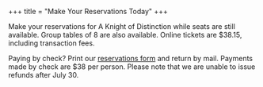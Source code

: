 +++
title = "Make Your Reservations Today"
+++

Make your reservations for A Knight of Distinction while seats are still available. Group tables of 8 are also available. Online tickets are $38.15, including transaction fees.

Paying by check? Print our <a href="docs/knight-of-distinguished-alumni-reservation-form.pdf" class="link--pdf" target="_blank">reservations form</a> and return by mail. Payments made by check are $38 per person. Please note that we are unable to issue refunds after July 30.
